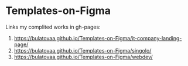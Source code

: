 # Templates-on-Figma

Links my complited works in gh-pages:
1. https://bulatovaa.github.io/Templates-on-Figma/it-company-landing-page/
2. https://bulatovaa.github.io/Templates-on-Figma/singolo/
3. https://bulatovaa.github.io/Templates-on-Figma/webdev/